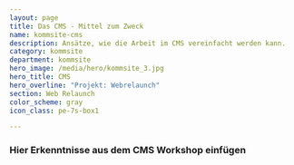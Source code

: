 ```yaml
---
layout: page
title: Das CMS - Mittel zum Zweck
name: kommsite-cms
description: Ansätze, wie die Arbeit im CMS vereinfacht werden kann.
category: kommsite
department: kommsite
hero_image: /media/hero/kommsite_3.jpg
hero_title: CMS
hero_overline: "Projekt: Webrelaunch"
section: Web Relaunch
color_scheme: gray
icon_class: pe-7s-box1

---
```



### Hier Erkenntnisse aus dem CMS Workshop einfügen